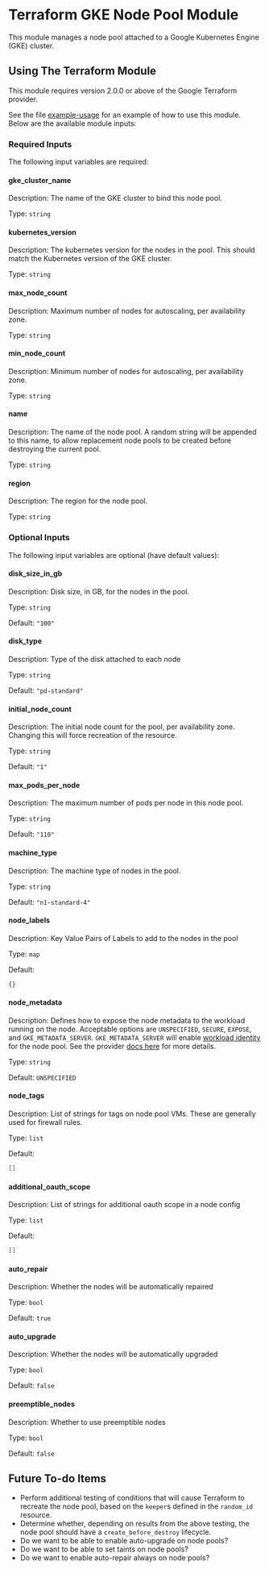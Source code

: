 # Terraform GKE Node Pool Module

This module manages a node pool attached to a Google Kubernetes Engine (GKE) cluster.

## Using The Terraform Module

This module requires version 2.0.0 or above of the Google Terraform provider.

See the file [example-usage](./example-usage) for an example of how to use this module. Below are the available module inputs:

### Required Inputs

The following input variables are required:

#### gke\_cluster\_name

Description: The name of the GKE cluster to bind this node pool.

Type: `string`

#### kubernetes\_version

Description: The kubernetes version for the nodes in the pool. This should match the Kubernetes version of the GKE cluster.

Type: `string`

#### max\_node\_count

Description: Maximum number of nodes for autoscaling, per availability zone.

Type: `string`

#### min\_node\_count

Description: Minimum number of nodes for autoscaling, per availability zone.

Type: `string`

#### name

Description: The name of the node pool. A random string will be appended to this name, to allow replacement node pools to be created before destroying the current pool.

Type: `string`

#### region

Description: The region for the node pool.

Type: `string`

### Optional Inputs

The following input variables are optional (have default values):

#### disk\_size\_in\_gb

Description: Disk size, in GB, for the nodes in the pool.

Type: `string`

Default: `"100"`

#### disk\_type

Description: Type of the disk attached to each node

Type: `string`

Default: `"pd-standard"`

#### initial\_node\_count

Description: The initial node count for the pool, per availability zone. Changing this will force recreation of the resource.

Type: `string`

Default: `"1"`

#### max\_pods\_per\_node

Description: The maximum number of pods per node in this node pool.

Type: `string`

Default: `"110"`

#### machine\_type

Description: The machine type of nodes in the pool.

Type: `string`

Default: `"n1-standard-4"`

#### node\_labels

Description: Key Value Pairs of Labels to add to the nodes in the pool

Type: `map`

Default:

```json
{}
```

#### node\_metadata

Description: Defines how to expose the node metadata to the workload running on the node. Acceptable options are `UNSPECIFIED`, `SECURE`, `EXPOSE`, and `GKE_METADATA_SERVER`. `GKE_METADATA_SERVER` will enable [workload identity](https://cloud.google.com/kubernetes-engine/docs/how-to/workload-identity) for the node pool. See the provider [docs here](https://registry.terraform.io/providers/hashicorp/google/latest/docs/resources/container_cluster#workload_metadata_config) for more details.

Type: `string`

Default: `UNSPECIFIED`

#### node\_tags

Description: List of strings for tags on node pool VMs. These are generally used for firewall rules.

Type: `list`

Default:

```json
[]
```

#### additional\_oauth\_scope

Description: List of strings for additional oauth scope in a node config

Type: `list`

Default:

```json
[]
```

#### auto\_repair

Description: Whether the nodes will be automatically repaired

Type: `bool`

Default: `true`

#### auto\_upgrade

Description: Whether the nodes will be automatically upgraded

Type: `bool`

Default: `false`

#### preemptible\_nodes

Description: Whether to use preemptible nodes

Type: `bool`

Default: `false`

## Future To-do Items

* Perform additional testing  of conditions that will cause Terraform to recreate the node pool, based on the `keeper`s defined in the `random_id` resource.
* Determine whether, depending on results from the above testing, the node pool should have a `create_before_destroy` lifecycle.
* Do we want to be able to enable auto-upgrade on node pools?
* Do we want to be able to set taints on node pools?
* Do we want to enable auto-repair always on node pools?
